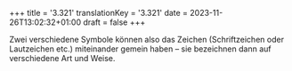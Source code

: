 +++
title = '3.321'
translationKey = '3.321'
date = 2023-11-26T13:02:32+01:00
draft = false
+++

Zwei verschiedene Symbole können also das Zeichen (Schriftzeichen oder Lautzeichen etc.) miteinander gemein haben – sie bezeichnen dann auf verschiedene Art und Weise.
